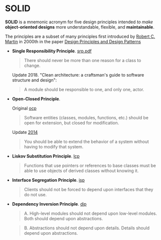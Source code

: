 # SOLID

**SOLID** is a mnemonic acronym for five design principles intended *to make* **object-oriented designs** more understandable, flexible, and **maintainable**.

The principles are a subset of many principles first introduced by [Robert C. Martin](https://sites.google.com/site/unclebobconsultingllc) in 2000th in the paper [Design Principles and Design Patterns](https://web.archive.org/web/20150906155800/http://www.objectmentor.com/resources/articles/Principles_and_Patterns.pdf)

* **Single Responsibility Principle**. 
  [srp.pdf](https://web.archive.org/web/20150202200348/http://www.objectmentor.com/resources/articles/srp.pdf)
  
  > There should never be more than one reason for a class to change.

  Update 2018. "Clean architecture: a craftsman's guide to software structure and design":
  > A module should be responsible to one, and only one, actor.

* **Open-Closed Principle**. 
    
    Original [ocp](https://web.archive.org/web/20150905081105/http://www.objectmentor.com/resources/articles/ocp.pdf)

    > Software entities (classes, modules, functions, etc.) should be open for extension, but closed for modification. 

    Update [2014](https://blog.cleancoder.com/uncle-bob/2014/05/12/TheOpenClosedPrinciple.html)

    > You should be able to extend the behavior of a system without having to modify that system. 

* **Liskov Substitution Principle**. 
  [lcp](https://web.archive.org/web/20150905081111/http://www.objectmentor.com/resources/articles/lsp.pdf)

    > Functions that use pointers or references to base classes must be able to use objects of derived classes without knowing it.

* **Interface Segregation Principle**.
   [isp](https://web.archive.org/web/20150905081110/http://www.objectmentor.com/resources/articles/isp.pdf)

    > Clients should not be forced to depend upon interfaces that they do not use.

* **Dependency Inversion Principle**. 
  [dip](https://web.archive.org/web/20150905081103/http://www.objectmentor.com/resources/articles/dip.pdf)

  > A. High-level modules should not depend upon low-level modules. Both should depend upon abstractions.

  > B. Abstractions should not depend upon details. Details should depend upon abstractions.

   

